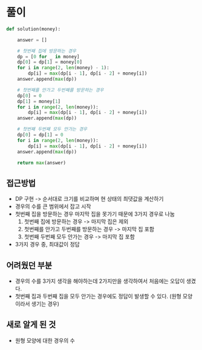 # 풀이

```python
def solution(money):

    answer = []

    # 첫번째 집에 방문하는 경우
    dp = [0 for _ in money]
    dp[0] = dp[1] = money[0]
    for i in range(2, len(money) - 1):
        dp[i] = max(dp[i - 1], dp[i - 2] + money[i])
    answer.append(max(dp))

    # 첫번째를 안가고 두번째를 방문하는 경우
    dp[0] = 0
    dp[1] = money[1]
    for i in range(2, len(money)):
        dp[i] = max(dp[i - 1], dp[i - 2] + money[i])
    answer.append(max(dp))

    # 첫번째 두번째 모두 안가는 경우
    dp[0] = dp[1] = 0
    for i in range(2, len(money)):
        dp[i] = max(dp[i - 1], dp[i - 2] + money[i])
    answer.append(max(dp))

    return max(answer)
```

## 접근방법

- DP 구현 -> 순서대로 크기를 비교하며 현 상태의 최댓값을 계산하기
- 경우의 수를 큰 범위에서 잡고 시작
- 첫번째 집을 방문하는 경우 마지막 집을 못가기 때문에 3가지 경우로 나눔
  1. 첫번째 집에 방문하는 경우 -> 마지막 집은 제외
  2. 첫번째를 안가고 두번째를 방문하는 경우 -> 마지막 집 포함
  3. 첫번째 두번째 모두 안가는 경우 -> 마지막 집 포함
- 3가지 경우 중, 최대값이 정답

## 어려웠던 부분

- 경우의 수를 3가지 생각을 해야하는데 2가지만을 생각하여서 처음에는 오답이 생겼다.
- 첫번째 집과 두번째 집을 모두 안가는 경우에도 정답이 발생할 수 있다. (원형 모양이라서 생기는 경우)

## 새로 알게 된 것

- 원형 모양에 대한 경우의 수
